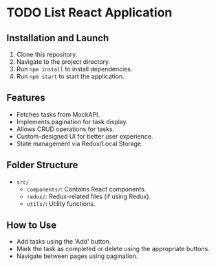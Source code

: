 # TODO List React Application

## Installation and Launch

1. Clone this repository.
2. Navigate to the project directory.
3. Run `npm install` to install dependencies.
4. Run `npm start` to start the application.

## Features

- Fetches tasks from MockAPI.
- Implements pagination for task display.
- Allows CRUD operations for tasks.
- Custom-designed UI for better user experience.
- State management via Redux/Local Storage.

## Folder Structure

- `src/`
  - `components/`: Contains React components.
  - `redux/`: Redux-related files (if using Redux).
  - `utils/`: Utility functions.

## How to Use

- Add tasks using the 'Add' button.
- Mark the task as completed or delete using the appropriate buttons.
- Navigate between pages using pagination.
